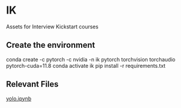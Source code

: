 # IK
Assets for Interview Kickstart courses

## Create the environment
conda create -c pytorch -c nvidia -n ik pytorch torchvision torchaudio pytorch-cuda=11.8
conda activate ik
pip install -r requirements.txt

## Relevant Files

[yolo.ipynb](yolo/yolo.ipynb 'yolo.ipynb')